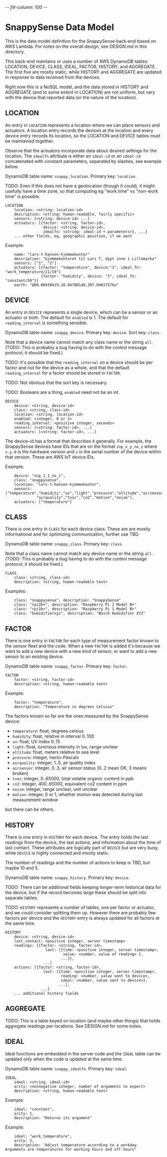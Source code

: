 -*- fill-column: 100 -*-

# SnappySense Data Model

This is the data model definition for the SnappySense back-end based on AWS Lambda.  For notes on
the overall design, see DESIGN.md in this directory.

This back-end maintains or uses a number of AWS DynamoDB tables: LOCATION, DEVICE, CLASS, IDEAL,
FACTOR, HISTORY, and AGGREGATE.  The first five are mostly static, while HISTORY and AGGREGATE are
updated in response to data received from the devices.

Right now this is a NoSQL model, and the data stored in HISTORY and AGGREGATE (and to some extent in
LOCATION) are not uniform, but vary with the device that reported data (or the nature of the
location).

## LOCATION

An entry in `LOCATION` represents a location where we can place sensors and actuators.  A location
entry records the devices at the location and every device entry records its location, so the
LOCATION and DEVICE tables must be maintained together.

Observe that the actuators incorporate data about desired settings for the location.  The `idealfn`
attribute is either an `ideal-id` or an `ideal-id` concatenated with constant parameters, separated
by slashes, see example below.

DynamoDB table name: `snappy_location`.  Primary key: `location`.

TODO: Even if this does not have a geolocation (though it could), it might usefully have a
time zone, so that computing eg "work time" vs "non-work time" is possible.

```
LOCATION
    location: <string: location-id>
    description: <string: human-readable, fairly specific>
    sensors: [<string: device-id> ...]
    actuators: [{factor: <string, factor-id>,
                 device: <string: device-id>,
                 idealfn: <string: ideal-id + parameters>}, ...}
    ... other fields, eg, geographic position, if we want
```

Example:
```
    name: "lars-t-hansen-hjemmekontor"
    description: "Gjemmekontoret til Lars T, dypt inne i Lillomarka"
    sensors: ["1", "2"]
    actuators: [{factor: "temperature", device:"1", ideal_fn: "work_temperature/21/19"}
                {factor: "humidity", device: "3", ideal_fn: "constant/50"}]
    earth: "@60.00438419,10.84708148,397.04017576a"
```

## DEVICE

An entry in `DEVICE` represents a single device, which can be a sensor or an actuator or both.  The
default for `enabled` is 1.  The default for `reading_interval` is something sensible.

DynamoDB table name: `snappy_device`.  Primary key: `device`.  Sort key: `class`.

Note that a device name cannot match any class name or the string `all`.  (TODO: This is probably a bug
having to do with the control message protocol; it should be fixed.)

TODO: It's possible that the `reading_interval` on a device should be per factor and not for the
device as a whole, and that the default `reading_interval` for a factor should be stored in
`FACTOR`.

TODO: Not obvious that the sort key is necessary.

TODO: Booleans are a thing, `enabled` need not be an int.

```
DEVICE
    device: <string, device-id>
    class: <string, class-id>
    location: <string, location-id>
    enabled: <integer, 0 or 1>
    reading_interval: <positive integer, seconds>
    sensors: [<string: factor-id>, ...]
    actuators: [<string: factor-id>, ...]
```

The device-id has a format that describes it generally.  For example, the SnappySense devices have
IDs that are on the format `snp_x_y_no_z` where `x.y.0` is the hardware version and `z` is the
serial number of the device within that version.  These are AWS IoT device IDs.

Example:
```
    device: "snp_1_1_no_1",
    class: "snappysense",
    location: "lars-t-hansen-hjemmekontor",
    sensors: ["temperature","humidity","uv","light","pressure","altitude","airsensor",
	          "airquality","tvoc","co2","motion","noise"],
    actuators: ["temperature"]
```

## CLASS

There is one entry in `CLASS` for each device class.  These are are mostly informational and for
optimizing communication, further use TBD.

DynamoDB table name: `snappy_class`.  Primary key: `class`.

Note that a class name cannot match any device name or the string `all`.  (TODO: This is probably a
bug having to do with the control message protocol; it should be fixed.)

```
CLASS
    class: <string, class-id>
    description: <string, human-readable text>
```

Examples:
```
    class: "snappysense", description: "SnappySense"
    class: "rpi2b+", description: "Raspberry Pi 2 Model B+"
    class: "rpi1b+", description: "Raspberry Pi 1 Model B+"
    class: "humidifierxyz", description: "Bosch Humidifier XYZ"
```

## FACTOR

There is one entry in `FACTOR` for each type of measurement factor known to the sensor fleet and the
code.  When a new `FACTOR` is added it's because we want to add a new device with a new kind of
sensor, or want to add a new sensor to an existing device.

DynamoDB table name: `snappy_factor`.  Primary key: `factor`.

```
FACTOR
    factor: <string, factor-id>
    description: <string, human-readable text>
```
Example:
```
    factor: "temperature",
    description: "Temperature in degrees Celsius"
```

The factors known so far are the ones measured by the SnappySense device:

* `temperature`: float, degrees celsius
* `humidity`: float, relative in interval 0..100
* `uv`: float, UV index 0..15
* `light`: float, luminous intensity in lux, range unclear
* `altitude`: float, meters relative to sea level
* `pressure`: integer, hecto-Pascals
* `airquality`: integer, 1..5, air quality index
* `airsensor`: integer, 0..3, air sensor status (0..2 mean OK, 3 means broken)
* `tvoc`: integer, 0..65000, total volatile organic content in ppb
* `co2`: integer, 400..65000, equivalent co2 content in ppm
* `noise`: integer, range unclear, unit unclear
* `motion`: integer, 0 or 1, whether motion was detected during last measurement window

but there can be others.

## HISTORY

There is one entry in `HISTORY` for each device.  The entry holds the last readings from the device,
the last actions, and information about the time of last contact.  These attributes are logically
part of `DEVICE` but are very busy, while `DEVICE` is highly connected and mostly static.

The number of readings and the number of actions to keep is TBD, but maybe 10 and 5.

DynamoDB table name: `snappy_history`.  Primary key: `device`.

TODO: There can be additional fields keeping longer-term historical data for the device, but if the
record becomes large these should be split into separate tables.

TODO: `HISTORY` represents a number of tables, one per factor or actuator, and we could consider
splitting them up.  However there are probably few factors per device and the `HISTORY` entry is
always updated for all factors at the same time.

```
HISTORY
    device: <string, device-id>
    last_contact: <positive integer, server timestamp>
    readings: [{factor: <string, factor-id>,
                  last: [{time: <positive integer, server timestamp>,
                          value: <number, value of reading> },
                         ...]},
                 ...]
    actions: [{factor: <string, factor-id>,
                 last: [{time: <positive integer, server timestamp>,
                         reading: <number, value sent to device>,
                         ideal: <number, value sent to device>},
                        ...],
                ...]
    ... additional history fields
```

## AGGREGATE

TODO: This is a table keyed on location (and maybe other things) that holds aggregate readings
per locations.  See DESIGN.md for some notes.

## IDEAL

Ideal functions are embedded in the server code and the `IDEAL` table can be updated only when the
code is updated at the same time.

DynamoDB table name: `snappy_idealfn`.  Primary key: `ideal`.

```
IDEAL
    ideal: <string, ideal-id>
    arity: <nonnegative integer, number of arguments to expect>
    description: <string, human-readable text>
```

Example:
```
    ideal: "constant",
    arity: 1,
    description: "Returns its argument"
```

Example:
```
    ideal: "work_temperature",
    arity: 2,
    description: "Adjust temperature according to a workday.  Arguments are temperatures for working hours and off hours"
```
